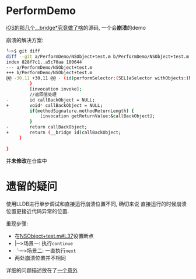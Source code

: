 # PerformDemo

[iOS的那几个__bridge*究竟做了啥](https://madordie.github.io/post/what-happened-to-the-bridge-in-ios/)的源码, 一个会**崩溃**的demo

崩溃的解决方案:

```sh
╰─>$ git diff 
diff --git a/PerformDemo/NSObject+test.m b/PerformDemo/NSObject+test.m
index 828f7c1..a5c70aa 100644
--- a/PerformDemo/NSObject+test.m
+++ b/PerformDemo/NSObject+test.m
@@ -30,11 +30,11 @@ - (id)performSelector:(SEL)aSelector withObjects:(NSArray *)objects {
         }
         [invocation invoke];
         //返回值处理
-        id callBackObject = NULL;
+        void* callBackObject = NULL;
         if(methodSignature.methodReturnLength) {
             [invocation getReturnValue:&callBackObject];
         }
-        return callBackObject;
+        return (__bridge id)callBackObject;
     }
     
}
```

并**未修改**在仓库中

# 遗留的疑问

使用LLDB进行单步调试和直接运行崩溃位置不同, 确切来说 直接运行的时候崩溃位置更接近代码异常的位置.

重现步骤:

- 在[NSObject+test.m#L37](https://github.com/madordie/PerformDemo/blob/master/PerformDemo/NSObject%2Btest.m#L37)设置断点
- |─>场景一: 执行`continue`
- ╰─>场景二: 一直执行`next`
- 两处崩溃位置并不相同

详细的问题描述放在了[一个意外](https://madordie.github.io/post/what-happened-to-the-bridge-in-ios/#%E4%B8%80%E4%B8%AA%E6%84%8F%E5%A4%96)

